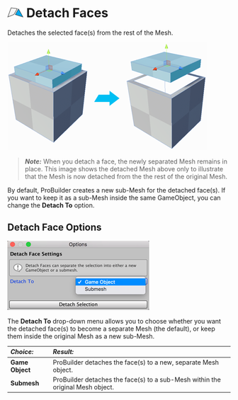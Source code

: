 # ![Detach Face icon](images/icons/Face_Detach.png) Detach Faces

Detaches the selected face(s) from the rest of the Mesh. 

![Remove extruded Mesh from top of cube after detaching](images/DetachFace_Example.png)

> ***Note:*** When you detach a face, the newly separated Mesh remains in place. This image shows the detached Mesh above only to illustrate that the Mesh is now detached from the the rest of the original Mesh. 

By default, ProBuilder creates a new sub-Mesh for the detached face(s). If you want to keep it as a sub-Mesh inside the same GameObject, you can change the **Detach To** option.



## Detach Face Options

![Detach Face options](images/Face_Detach_props.png)



The __Detach To__ drop-down menu allows you to choose whether you want the detached face(s) to become a separate Mesh (the default), or keep them inside the original Mesh as a new sub-Mesh.

| ***Choice:***   | ***Result:***                                                |
| :-------------- | :----------------------------------------------------------- |
| **Game Object** | ProBuilder detaches the face(s) to a new, separate Mesh object. |
| **Submesh**     | ProBuilder detaches the face(s) to a sub-Mesh within the original Mesh object. |

